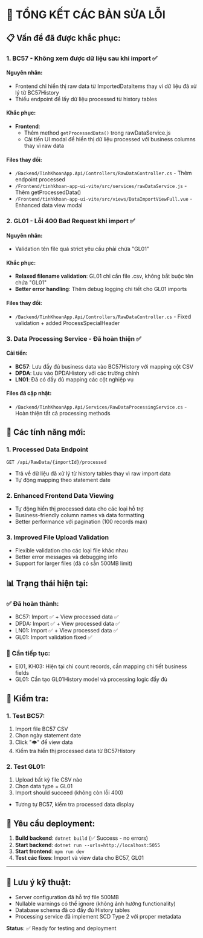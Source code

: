 # 🔧 TỔNG KẾT CÁC BẢN SỬA LỖI

## 📋 Vấn đề đã được khắc phục:

### 1. **BC57 - Không xem được dữ liệu sau khi import** ✅

#### Nguyên nhân:

- Frontend chỉ hiển thị raw data từ ImportedDataItems thay vì dữ liệu đã xử lý từ BC57History
- Thiếu endpoint để lấy dữ liệu processed từ history tables

#### Khắc phục:

- **Frontend**:
  - Thêm method `getProcessedData()` trong rawDataService.js
  - Cải tiến UI modal để hiển thị dữ liệu processed với business columns thay vì raw data

#### Files thay đổi:

- `/Backend/TinhKhoanApp.Api/Controllers/RawDataController.cs` - Thêm endpoint processed
- `/Frontend/tinhkhoan-app-ui-vite/src/services/rawDataService.js` - Thêm getProcessedData()
- `/Frontend/tinhkhoan-app-ui-vite/src/views/DataImportViewFull.vue` - Enhanced data view modal

### 2. **GL01 - Lỗi 400 Bad Request khi import** ✅

#### Nguyên nhân:

- Validation tên file quá strict yêu cầu phải chứa "GL01"

#### Khắc phục:

- **Relaxed filename validation**: GL01 chỉ cần file .csv, không bắt buộc tên chứa "GL01"
- **Better error handling**: Thêm debug logging chi tiết cho GL01 imports

#### Files thay đổi:

- `/Backend/TinhKhoanApp.Api/Controllers/RawDataController.cs` - Fixed validation + added ProcessSpecialHeader

### 3. **Data Processing Service - Đã hoàn thiện** ✅

#### Cải tiến:

- **BC57**: Lưu đầy đủ business data vào BC57History với mapping cột CSV
- **DPDA**: Lưu vào DPDAHistory với các trường chính
- **LN01**: Đã có đầy đủ mapping các cột nghiệp vụ

#### Files đã cập nhật:

- `/Backend/TinhKhoanApp.Api/Services/RawDataProcessingService.cs` - Hoàn thiện tất cả processing methods

## 🚀 Các tính năng mới:

### 1. **Processed Data Endpoint**

```
GET /api/RawData/{importId}/processed
```

- Trả về dữ liệu đã xử lý từ history tables thay vì raw import data
- Tự động mapping theo statement date

### 2. **Enhanced Frontend Data Viewing**

- Tự động hiển thị processed data cho các loại hỗ trợ
- Business-friendly column names và data formatting
- Better performance với pagination (100 records max)

### 3. **Improved File Upload Validation**

- Flexible validation cho các loại file khác nhau
- Better error messages và debugging info
- Support for larger files (đã có sẵn 500MB limit)

## 📊 Trạng thái hiện tại:

### ✅ Đã hoàn thành:

- BC57: Import ✅ + View processed data ✅
- DPDA: Import ✅ + View processed data ✅
- LN01: Import ✅ + View processed data ✅
- GL01: Import validation fixed ✅

### 🔄 Cần tiếp tục:

- EI01, KH03: Hiện tại chỉ count records, cần mapping chi tiết business fields
- GL01: Cần tạo GL01History model và processing logic đầy đủ

## 🧪 Kiểm tra:

### 1. Test BC57:

1. Import file BC57 CSV
2. Chọn ngày statement date
3. Click "👁️" để view data
4. Kiểm tra hiển thị processed data từ BC57History

### 2. Test GL01:

1. Upload bất kỳ file CSV nào
2. Chọn data type = GL01
3. Import should succeed (không còn lỗi 400)


- Tương tự BC57, kiểm tra processed data display

## 🔧 Yêu cầu deployment:

1. **Build backend**: `dotnet build` (✅ Success - no errors)
2. **Start backend**: `dotnet run --urls=http://localhost:5055`
3. **Start frontend**: `npm run dev`
4. **Test các fixes**: Import và view data cho BC57, GL01

---

## 📝 Lưu ý kỹ thuật:

- Server configuration đã hỗ trợ file 500MB
- Nullable warnings có thể ignore (không ảnh hưởng functionality)
- Database schema đã có đầy đủ History tables
- Processing service đã implement SCD Type 2 với proper metadata

**Status**: ✅ Ready for testing and deployment
